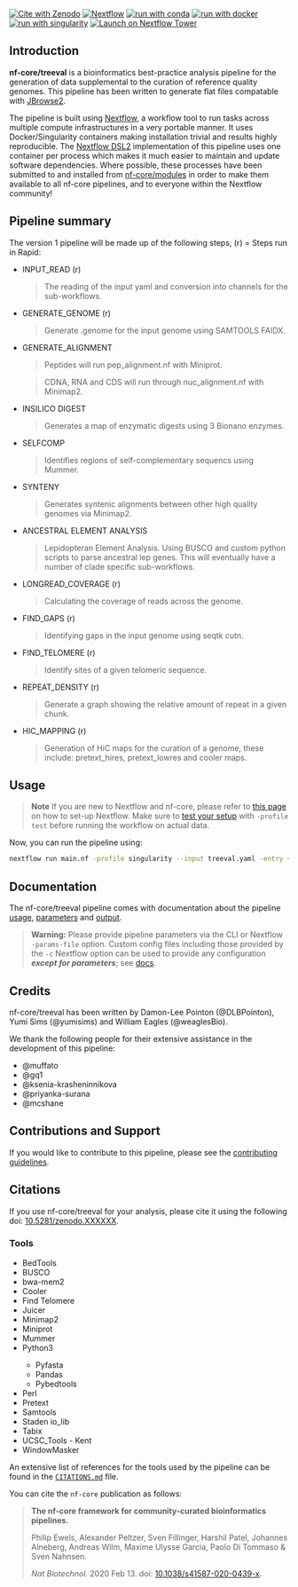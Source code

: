 [![Cite with Zenodo](http://img.shields.io/badge/DOI-10.5281/zenodo.XXXXXXX-1073c8?labelColor=000000)](https://doi.org/10.5281/zenodo.XXXXXXX)
[![Nextflow](https://img.shields.io/badge/nextflow%20DSL2-%E2%89%A522.10.1-23aa62.svg)](https://www.nextflow.io/)
[![run with conda](http://img.shields.io/badge/run%20with-conda-3EB049?labelColor=000000&logo=anaconda)](https://docs.conda.io/en/latest/)
[![run with docker](https://img.shields.io/badge/run%20with-docker-0db7ed?labelColor=000000&logo=docker)](https://www.docker.com/)
[![run with singularity](https://img.shields.io/badge/run%20with-singularity-1d355c.svg?labelColor=000000)](https://sylabs.io/docs/)
[![Launch on Nextflow Tower](https://img.shields.io/badge/Launch%20%F0%9F%9A%80-Nextflow%20Tower-%234256e7)](https://tower.nf/launch?pipeline=https://github.com/nf-core/treeval)

## Introduction

**nf-core/treeval** is a bioinformatics best-practice analysis pipeline for the generation of data supplemental to the curation of reference quality genomes. This pipeline has been written to generate flat files compatable with [JBrowse2](https://jbrowse.org/jb2/).

The pipeline is built using [Nextflow](https://www.nextflow.io), a workflow tool to run tasks across multiple compute infrastructures in a very portable manner. It uses Docker/Singularity containers making installation trivial and results highly reproducible. The [Nextflow DSL2](https://www.nextflow.io/docs/latest/dsl2.html) implementation of this pipeline uses one container per process which makes it much easier to maintain and update software dependencies. Where possible, these processes have been submitted to and installed from [nf-core/modules](https://github.com/nf-core/modules) in order to make them available to all nf-core pipelines, and to everyone within the Nextflow community!

## Pipeline summary

The version 1 pipeline will be made up of the following steps, (r) = Steps run in Rapid:

- INPUT_READ (r)
  > The reading of the input yaml and conversion into channels for the sub-workflows.

- GENERATE_GENOME (r)
  > Generate .genome for the input genome using SAMTOOLS FAIDX.

- GENERATE_ALIGNMENT
  > Peptides will run pep_alignment.nf with Miniprot.

  > CDNA, RNA and CDS will run through nuc_alignment.nf with Minimap2.

- INSILICO DIGEST
  > Generates a map of enzymatic digests using 3 Bionano enzymes.

- SELFCOMP
  > Identifies regions of self-complementary sequencs using Mummer.

- SYNTENY
  > Generates syntenic alignments between other high quality genomes via Minimap2.

- ANCESTRAL ELEMENT ANALYSIS
  > Lepidopteran Element Analysis. Using BUSCO and custom python scripts to parse ancestral lep genes. This will eventually have a number of clade specific sub-workflows.

- LONGREAD_COVERAGE (r)
  > Calculating the coverage of reads across the genome.

- FIND_GAPS (r)
  > Identifying gaps in the input genome using seqtk cutn.

- FIND_TELOMERE (r)
  > Identify sites of a given telomeric sequence.

- REPEAT_DENSITY (r)
  > Generate a graph showing the relative amount of repeat in a given chunk.

- HIC_MAPPING (r)
  > Generation of HiC maps for the curation of a genome, these include: pretext_hires, pretext_lowres and cooler maps.

## Usage

> **Note**
> If you are new to Nextflow and nf-core, please refer to [this page](https://nf-co.re/docs/usage/installation) on how
> to set-up Nextflow. Make sure to [test your setup](https://nf-co.re/docs/usage/introduction#how-to-run-a-pipeline)
> with `-profile test` before running the workflow on actual data.

Now, you can run the pipeline using:

```bash
nextflow run main.nf -profile singularity --input treeval.yaml -entry {FULL|RAPID} --outdir {OUTDIR}
```

## Documentation

The nf-core/treeval pipeline comes with documentation about the pipeline [usage](https://nf-co.re/treeval/usage), [parameters](https://nf-co.re/treeval/parameters) and [output](https://nf-co.re/treeval/output).

> **Warning:**
> Please provide pipeline parameters via the CLI or Nextflow `-params-file` option. Custom config files including those
> provided by the `-c` Nextflow option can be used to provide any configuration _**except for parameters**_;
> see [docs](https://nf-co.re/usage/configuration#custom-configuration-files).

## Credits

nf-core/treeval has been written by Damon-Lee Pointon (@DLBPointon), Yumi Sims (@yumisims) and William Eagles (@weaglesBio).

We thank the following people for their extensive assistance in the development of this pipeline:

<ul>
  <li>@muffato</li>
  <li>@gq1</li>
  <li>@ksenia-krasheninnikova</li>
  <li>@priyanka-surana</li>
  <li>@mcshane</li>
</ul>

## Contributions and Support

If you would like to contribute to this pipeline, please see the [contributing guidelines](.github/CONTRIBUTING.md).

## Citations

<!--TODO: Citation-->
If you use nf-core/treeval for your analysis, please cite it using the following doi: [10.5281/zenodo.XXXXXX](https://doi.org/10.5281/zenodo.XXXXXX).

### Tools

<ul>
  <li>BedTools</li>
  <li>BUSCO </li>
  <li>bwa-mem2</li>
  <li>Cooler</li>
  <li>Find Telomere<//li>
  <li>Juicer</li>
  <li>Minimap2</li>
  <li>Miniprot</li>
  <li>Mummer</li>
  <li>Python3</li>
  <ul>
    <li>Pyfasta</li>
    <li>Pandas</li>
    <li>Pybedtools</li>
  </ul>
  <li>Perl</li>
  <li>Pretext</li>
  <li>Samtools</li>
  <li>Staden io_lib</li>
  <li>Tabix</li>
  <li>UCSC_Tools - Kent</li>
  <li>WindowMasker</li>

</ul>

An extensive list of references for the tools used by the pipeline can be found in the [`CITATIONS.md`](CITATIONS.md) file.

You can cite the `nf-core` publication as follows:

> **The nf-core framework for community-curated bioinformatics pipelines.**
>
> Philip Ewels, Alexander Peltzer, Sven Fillinger, Harshil Patel, Johannes Alneberg, Andreas Wilm, Maxime Ulysse Garcia, Paolo Di Tommaso & Sven Nahnsen.
>
> _Nat Biotechnol._ 2020 Feb 13. doi: [10.1038/s41587-020-0439-x](https://dx.doi.org/10.1038/s41587-020-0439-x).
